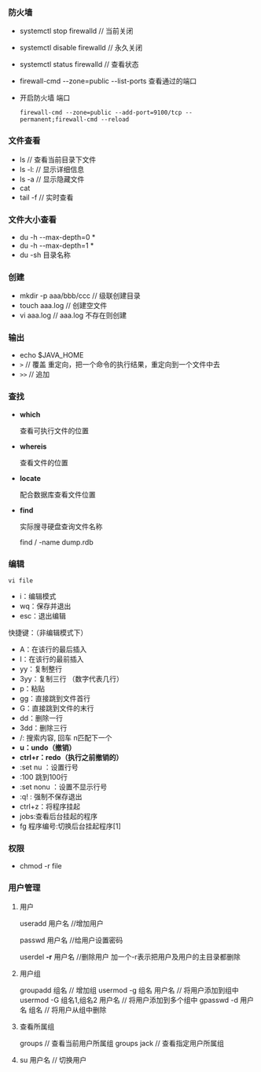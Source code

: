 ### 防火墙

- systemctl stop firewalld      // 当前关闭

- systemctl disable firewalld  //  永久关闭

- systemctl status firewalld  //  查看状态

- firewall-cmd --zone=public --list-ports 查看通过的端口

- 开启防火墙 端口

  `firewall-cmd --zone=public --add-port=9100/tcp --permanent;firewall-cmd --reload`

### 文件查看

- ls       // 查看当前目录下文件
- ls -l:   // 显示详细信息 
- ls -a   // 显示隐藏文件 
- cat 
- tail -f   // 实时查看

### 文件大小查看

- du -h --max-depth=0 *
- du -h --max-depth=1 *
- du -sh 目录名称

### 创建

- mkdir -p aaa/bbb/ccc  // 级联创建目录
- touch  aaa.log              // 创建空文件
- vi   aaa.log                    // aaa.log 不存在则创建

### 输出

- echo $JAVA_HOME
- `>`     // 覆盖  重定向，把一个命令的执行结果，重定向到一个文件中去
- `>>`   // 追加

### 查找

- **which**

  查看可执行文件的位置

- **whereis**

  查看文件的位置

- **locate**

  配合数据库查看文件位置

- **find**

  实际搜寻硬盘查询文件名称
  
  find / -name dump.rdb

### 编辑

`vi file`

- i：编辑模式
- wq：保存并退出
- esc：退出编辑

快捷键：（非编辑模式下）

- A：在该行的最后插入
- I：在该行的最前插入
- yy：复制整行
- 3yy：复制三行  （数字代表几行）
- p：粘贴
- gg：直接跳到文件首行
- G：直接跳到文件的末行
- dd：删除一行
- 3dd：删除三行
- /:  搜索内容,  回车 n匹配下一个
- **u：undo（撤销）**
- **ctrl+r：redo（执行之前撤销的）**
- :set nu ：设置行号
- :100  跳到100行
- :set nonu ：设置不显示行号
- :q!   : 强制不保存退出
- ctrl+z：将程序挂起
- jobs:查看后台挂起的程序
- fg  程序编号:切换后台挂起程序[1]

### 权限

- chmod -r file

### 用户管理

1. 用户

   useradd 用户名     //增加用户

   passwd 用户名      //给用户设置密码

   userdel **-r** 用户名  //删除用户 加一个-r表示把用户及用户的主目录都删除

2. 用户组

   groupadd 组名                                  // 增加组
   usermod -g 组名 用户名                  // 将用户添加到组中
   usermod -G 组名1,组名2 用户名    // 将用户添加到多个组中
   gpasswd -d 用户名 组名                  // 将用户从组中删除

3. 查看所属组

   groups          // 查看当前用户所属组
   groups jack // 查看指定用户所属组

4. su 用户名   // 切换用户

